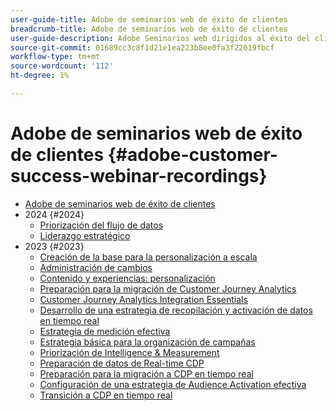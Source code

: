 ```yaml
---
user-guide-title: Adobe de seminarios web de éxito de clientes
breadcrumb-title: Adobe de seminarios web de éxito de clientes
user-guide-description: Adobe Seminarios web dirigidos al éxito del cliente y diseñados para permitirle optimizar su inversión en el Experience Cloud de Adobe. Obtenga información valiosa para maximizar el valor y aumentar la adopción de soluciones de Adobe.
source-git-commit: 01689cc3c8f1d21e1ea223b8ee0fa3f22019fbcf
workflow-type: tm+mt
source-wordcount: '112'
ht-degree: 1%

---
```



# Adobe de seminarios web de éxito de clientes {#adobe-customer-success-webinar-recordings}

+ [Adobe de seminarios web de éxito de clientes](overview.md)
+ 2024 {#2024}
   + [Priorización del flujo de datos](2024/data-stream-prioritization.md)
   + [Liderazgo estratégico](2024/strategic-leadership.md)
+ 2023 {#2023}
   + [Creación de la base para la personalización a escala](2023/personalization-at-scale.md)
   + [Administración de cambios](2023/change-management.md)
   + [Contenido y experiencias: personalización](2023/content-experiences-personalization.md)
   + [Preparación para la migración de Customer Journey Analytics](2023/cja-migration-readiness.md)
   + [Customer Journey Analytics Integration Essentials](2023/cja-integration-essentials.md)
   + [Desarrollo de una estrategia de recopilación y activación de datos en tiempo real](2023/data-collection-activation-strategy.md)
   + [Estrategia de medición efectiva](2023/measurement-strategy.md)
   + [Estrategia básica para la organización de campañas](2023/foundational-strategy-campaign.md)
   + [Priorización de Intelligence &amp; Measurement](2023/intelligence-and-measurement.md)
   + [Preparación de datos de Real-time CDP](2023/rtcdp-migration-data-readiness.md)
   + [Preparación para la migración a CDP en tiempo real](2023/rtcdp-migration-readiness.md)
   + [Configuración de una estrategia de Audience Activation efectiva](2023/audience-activation.md)
   + [Transición a CDP en tiempo real](2023/aam-to-rtcdp.md)